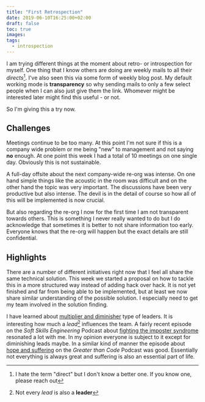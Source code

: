 ```yaml
---
title: "First Retrospection"
date: 2019-06-10T16:25:00+02:00
draft: false
toc: true
images:
tags: 
  - introspection
---
```


I am trying different things at the moment about retro- or introspection for
myself. One thing that I know others are doing are weekly mails to all their
*directs*[^1]. I've also seen this via some form of
weekly blog post. My default working mode is **transparency** so why sending
mails to only a few select people when I can also just give them the link.
Whomever might be interested later might find this useful - or not.

So I'm giving this a try now.

## Challenges

Meetings continue to be too many. At this point I'm not sure if this is a
company wide problem or me being "new" to management and not saying **no**
enough. At one point this week I had a total of 10 meetings on one single day.
Obviously this is not sustainable.

A full-day offsite about the next company-wide re-org was intense. On one hand
simple things like the acoustic in the room was difficult and on the other hand
the topic was very important. The discussions have been very productive but also
intense. The devil is in the detail of course so how all of this will be
implemented is now crucial.

But also regarding the re-org I now for the first time I am not transparent
towards others. This is something I never really wanted to do but I do
acknowledge that sometimes it is better to not share information too early.
Everyone knows that the re-org will happen but the exact details are still
confidential.

## Highlights

There are a number of different initiatives right now that I feel all share the
same technical solution. This week we started a proposal on how to tackle this
in a more structured way instead of adding hack over hack. It is not yet
finished and far from being able to be implemented, but at least we now share
similar understanding of the possible solution. I especially need to get my team
involved in the solution finding.

I have learned about [multiplier and diminisher][0] type of leaders. It is
interesting how much a *lead*[^2] influences the team. A fairly recent episode
on the *Soft Skills Engineering* Podcast about
[fighting the imposter syndrome][2] resonated a lot with me. In my opinion
everyone is subject to it except for diminishing leads maybe. In a similar kind
of manner the episode about [hope and suffering][3] on the *Greater than Code*
Podcast was good. Essentially not everything is always great and suffering is
also an essential part of life.

[0]: https://medium.com/@mirceavlaicu/what-type-of-leader-are-you-a-multiplier-or-a-diminisher-1e2806428f6
[2]: https://softskills.audio/2019/03/25/episode-150-how-to-fight-imposter-syndrome-as-a-technical-lead-and-getting-in-to-meetups/
[3]: https://www.greaterthancode.com/hope-and-suffering

[^1]: I hate the term "direct" but I don't know a better one. If you know one, please reach out
[^2]: Not every *lead* is also a **leader**
